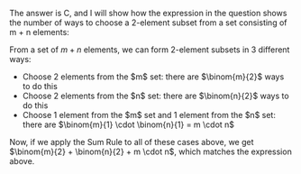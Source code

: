 The answer is C, and I will show how the expression in the question shows the number of ways to choose a 2-element subset from a set consisting of m + n elements:

From a set of $m + n$ elements, we can form 2-element subsets in 3 different ways:

<ul>
    <li> Choose 2 elements from the $m$ set: there are $\binom{m}{2}$ ways to do this
    <li> Choose 2 elements from the $n$ set: there are $\binom{n}{2}$ ways to do this
    <li> Choose 1 element from the $m$ set and 1 element from the $n$ set: there are $\binom{m}{1} \cdot \binom{n}{1} = m \cdot n$
</ul>

Now, if we apply the Sum Rule to all of these cases above, we get $\binom{m}{2} + \binom{n}{2} + m \cdot n$, which matches the expression above.
